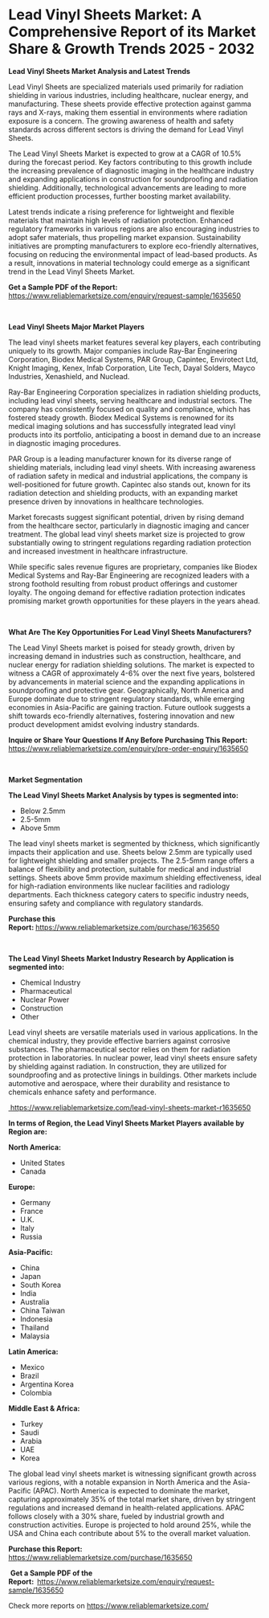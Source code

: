 <p><h1>Lead Vinyl Sheets Market: A Comprehensive Report of its Market Share & Growth Trends 2025 - 2032</h1></p><p><strong>Lead Vinyl Sheets Market Analysis and Latest Trends</strong></p>
<p><p>Lead Vinyl Sheets are specialized materials used primarily for radiation shielding in various industries, including healthcare, nuclear energy, and manufacturing. These sheets provide effective protection against gamma rays and X-rays, making them essential in environments where radiation exposure is a concern. The growing awareness of health and safety standards across different sectors is driving the demand for Lead Vinyl Sheets.</p><p>The Lead Vinyl Sheets Market is expected to grow at a CAGR of 10.5% during the forecast period. Key factors contributing to this growth include the increasing prevalence of diagnostic imaging in the healthcare industry and expanding applications in construction for soundproofing and radiation shielding. Additionally, technological advancements are leading to more efficient production processes, further boosting market availability.</p><p>Latest trends indicate a rising preference for lightweight and flexible materials that maintain high levels of radiation protection. Enhanced regulatory frameworks in various regions are also encouraging industries to adopt safer materials, thus propelling market expansion. Sustainability initiatives are prompting manufacturers to explore eco-friendly alternatives, focusing on reducing the environmental impact of lead-based products. As a result, innovations in material technology could emerge as a significant trend in the Lead Vinyl Sheets Market.</p></p>
<p><strong>Get a Sample PDF of the Report:&nbsp;</strong> <a href="https://www.reliablemarketsize.com/enquiry/request-sample/1635650?utm_campaign=2216&utm_medium=2&utm_source=Github&utm_content=ia&utm_term=15022025&utm_id=lead-vinyl-sheets">https://www.reliablemarketsize.com/enquiry/request-sample/1635650</a></p>
<p>&nbsp;</p>
<p><strong>Lead Vinyl Sheets Major Market Players</strong></p>
<p><p>The lead vinyl sheets market features several key players, each contributing uniquely to its growth. Major companies include Ray-Bar Engineering Corporation, Biodex Medical Systems, PAR Group, Capintec, Envirotect Ltd, Knight Imaging, Kenex, Infab Corporation, Lite Tech, Dayal Solders, Mayco Industries, Xenashield, and Nuclead.</p><p>Ray-Bar Engineering Corporation specializes in radiation shielding products, including lead vinyl sheets, serving healthcare and industrial sectors. The company has consistently focused on quality and compliance, which has fostered steady growth. Biodex Medical Systems is renowned for its medical imaging solutions and has successfully integrated lead vinyl products into its portfolio, anticipating a boost in demand due to an increase in diagnostic imaging procedures.</p><p>PAR Group is a leading manufacturer known for its diverse range of shielding materials, including lead vinyl sheets. With increasing awareness of radiation safety in medical and industrial applications, the company is well-positioned for future growth. Capintec also stands out, known for its radiation detection and shielding products, with an expanding market presence driven by innovations in healthcare technologies.</p><p>Market forecasts suggest significant potential, driven by rising demand from the healthcare sector, particularly in diagnostic imaging and cancer treatment. The global lead vinyl sheets market size is projected to grow substantially owing to stringent regulations regarding radiation protection and increased investment in healthcare infrastructure.</p><p>While specific sales revenue figures are proprietary, companies like Biodex Medical Systems and Ray-Bar Engineering are recognized leaders with a strong foothold resulting from robust product offerings and customer loyalty. The ongoing demand for effective radiation protection indicates promising market growth opportunities for these players in the years ahead.</p></p>
<p>&nbsp;</p>
<p><strong>What Are The Key Opportunities For Lead Vinyl Sheets Manufacturers?</strong></p>
<p><p>The Lead Vinyl Sheets market is poised for steady growth, driven by increasing demand in industries such as construction, healthcare, and nuclear energy for radiation shielding solutions. The market is expected to witness a CAGR of approximately 4-6% over the next five years, bolstered by advancements in material science and the expanding applications in soundproofing and protective gear. Geographically, North America and Europe dominate due to stringent regulatory standards, while emerging economies in Asia-Pacific are gaining traction. Future outlook suggests a shift towards eco-friendly alternatives, fostering innovation and new product development amidst evolving industry standards.</p></p>
<p><strong>Inquire or Share Your Questions If Any Before Purchasing This Report:</strong> <a href="https://www.reliablemarketsize.com/enquiry/pre-order-enquiry/1635650?utm_campaign=2216&utm_medium=2&utm_source=Github&utm_content=ia&utm_term=15022025&utm_id=lead-vinyl-sheets">https://www.reliablemarketsize.com/enquiry/pre-order-enquiry/1635650</a></p>
<p>&nbsp;</p>
<p><strong>Market Segmentation</strong></p>
<p><strong>The Lead Vinyl Sheets Market Analysis by types is segmented into:</strong></p>
<p><ul><li>Below 2.5mm</li><li>2.5-5mm</li><li>Above 5mm</li></ul></p>
<p><p>The lead vinyl sheets market is segmented by thickness, which significantly impacts their application and use. Sheets below 2.5mm are typically used for lightweight shielding and smaller projects. The 2.5-5mm range offers a balance of flexibility and protection, suitable for medical and industrial settings. Sheets above 5mm provide maximum shielding effectiveness, ideal for high-radiation environments like nuclear facilities and radiology departments. Each thickness category caters to specific industry needs, ensuring safety and compliance with regulatory standards.</p></p>
<p><strong>Purchase this Report:&nbsp;</strong><a href="https://www.reliablemarketsize.com/purchase/1635650?utm_campaign=2216&utm_medium=2&utm_source=Github&utm_content=ia&utm_term=15022025&utm_id=lead-vinyl-sheets">https://www.reliablemarketsize.com/purchase/1635650</a></p>
<p>&nbsp;</p>
<p><strong>The Lead Vinyl Sheets Market Industry Research by Application is segmented into:</strong></p>
<p><ul><li>Chemical Industry</li><li>Pharmaceutical</li><li>Nuclear Power</li><li>Construction</li><li>Other</li></ul></p>
<p><p>Lead vinyl sheets are versatile materials used in various applications. In the chemical industry, they provide effective barriers against corrosive substances. The pharmaceutical sector relies on them for radiation protection in laboratories. In nuclear power, lead vinyl sheets ensure safety by shielding against radiation. In construction, they are utilized for soundproofing and as protective linings in buildings. Other markets include automotive and aerospace, where their durability and resistance to chemicals enhance safety and performance.</p></p>
<p><a href="https://www.reliablemarketsize.com/lead-vinyl-sheets-market-r1635650?utm_campaign=2216&utm_medium=2&utm_source=Github&utm_content=ia&utm_term=15022025&utm_id=lead-vinyl-sheets">&nbsp;https://www.reliablemarketsize.com/lead-vinyl-sheets-market-r1635650</a></p>
<p><strong>In terms of Region, the Lead Vinyl Sheets Market Players available by Region are:</strong></p>
<p>
    <p> <strong> North America: </strong>
        <ul>
            <li>United States</li>
            <li>Canada</li>
        </ul>
        </p> 
    <p> <strong> Europe: </strong>
        <ul>
            <li>Germany</li>
            <li>France</li>
            <li>U.K.</li>
            <li>Italy</li>
            <li>Russia</li>
        </ul>
        </p> 
    <p> <strong> Asia-Pacific: </strong>
        <ul>
            <li>China</li>
            <li>Japan</li>
            <li>South Korea</li>
            <li>India</li>
            <li>Australia</li>
            <li>China Taiwan</li>
            <li>Indonesia</li>
            <li>Thailand</li>
            <li>Malaysia</li>
        </ul>
        </p> 
    <p> <strong> Latin America: </strong>
        <ul>
            <li>Mexico</li>
            <li>Brazil</li>
            <li>Argentina Korea</li>
            <li>Colombia</li>
        </ul>
        </p> 
    <p> <strong> Middle East & Africa: </strong>
        <ul>
            <li>Turkey</li>
            <li>Saudi</li>
            <li>Arabia</li>
            <li>UAE</li>
            <li>Korea</li>
        </ul>
    </p>
    </p>
<p><p>The global lead vinyl sheets market is witnessing significant growth across various regions, with a notable expansion in North America and the Asia-Pacific (APAC). North America is expected to dominate the market, capturing approximately 35% of the total market share, driven by stringent regulations and increased demand in health-related applications. APAC follows closely with a 30% share, fueled by industrial growth and construction activities. Europe is projected to hold around 25%, while the USA and China each contribute about 5% to the overall market valuation.</p></p>
<p><strong>Purchase this Report: </strong><a href="https://www.reliablemarketsize.com/purchase/1635650?utm_campaign=2216&utm_medium=2&utm_source=Github&utm_content=ia&utm_term=15022025&utm_id=lead-vinyl-sheets">https://www.reliablemarketsize.com/purchase/1635650</a></p>
<p>&nbsp;<strong>Get a Sample PDF of the Report:&nbsp;&nbsp;</strong><a href="https://www.reliablemarketsize.com/enquiry/request-sample/1635650?utm_campaign=2216&utm_medium=2&utm_source=Github&utm_content=ia&utm_term=15022025&utm_id=lead-vinyl-sheets">https://www.reliablemarketsize.com/enquiry/request-sample/1635650</a></p>
<p><strong></strong></p>
<p>Check more reports on <a href="https://www.reliablemarketsize.com/?utm_campaign=2216&utm_medium=2&utm_source=Github&utm_content=ia&utm_term=15022025&utm_id=lead-vinyl-sheets">https://www.reliablemarketsize.com/</a></p>